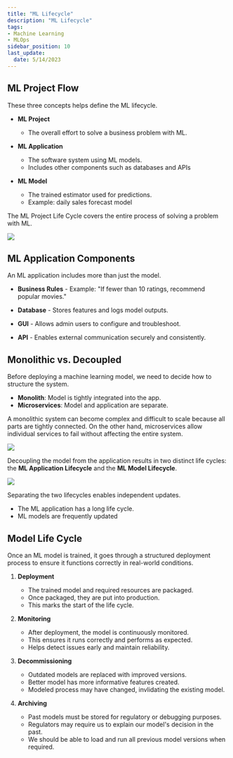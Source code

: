 ```yaml
---
title: "ML Lifecycle"
description: "ML Lifecycle"
tags: 
- Machine Learning
- MLOps
sidebar_position: 10
last_update:
  date: 5/14/2023
---
```



## ML Project Flow

These three concepts helps define the ML lifecycle.

- **ML Project**
  - The overall effort to solve a business problem with ML.

- **ML Application**
  - The software system using ML models.
  - Includes other components such as databases and APIs

- **ML Model**
  - The trained estimator used for predictions.
  - Example: daily sales forecast model

The ML Project Life Cycle covers the entire process of solving a problem with ML.

<div class="img-center"> 

![](/img/docs/all-things-data-Page-23.png)

</div>

## ML Application Components

An ML application includes more than just the model.

- **Business Rules** - Example: "If fewer than 10 ratings, recommend popular movies."

- **Database** - Stores features and logs model outputs.

- **GUI** - Allows admin users to configure and troubleshoot.

- **API** - Enables external communication securely and consistently.

## Monolithic vs. Decoupled

Before deploying a machine learning model, we need to decide how to structure the system. 

- **Monolith**: Model is tightly integrated into the app.
- **Microservices**: Model and application are separate.

A monolithic system can become complex and difficult to scale because all parts are tightly connected. On the other hand, microservices allow individual services to fail without affecting the entire system.

<div class='img-center'>

![](/img/docs/udacity-suse-2-monoliths-micro.png)

</div>

Decoupling the model from the application results in two distinct life cycles:  the **ML Application Lifecycle** and the **ML Model Lifecycle**.

<div class="img-center"> 

![](/img/docs/Screenshot-2025-03-20-050332.png)

</div>

Separating the two lifecycles enables independent updates.

- The ML application has a long life cycle.
- ML models are frequently updated

## Model Life Cycle

Once an ML model is trained, it goes through a structured deployment process to ensure it functions correctly in real-world conditions.

1. **Deployment**
    - The trained model and required resources are packaged.
    - Once packaged, they are put into production.
    - This marks the start of the life cycle.

2. **Monitoring**
    - After deployment, the model is continuously monitored.
    - This ensures it runs correctly and performs as expected.
    - Helps detect issues early and maintain reliability.

3. **Decommissioning**
    - Outdated models are replaced with improved versions.
    - Better model has more informative features created.
    - Modeled process may have changed, invlidating the existing model. 

4. **Archiving**
    - Past models must be stored for regulatory or debugging purposes.
    - Regulators may require us to explain our model's decision in the past.
    - We should be able to load and run all previous model versions when required.
